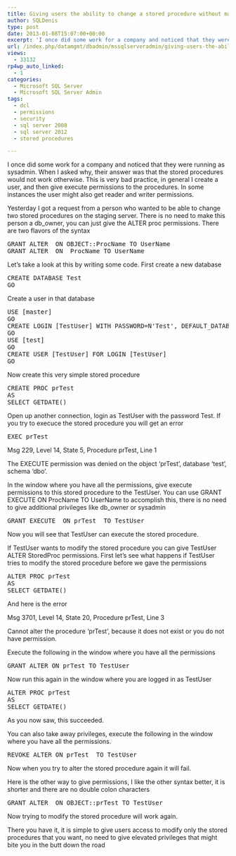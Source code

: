 ```yaml
---
title: Giving users the ability to change a stored procedure without making them db_owner
author: SQLDenis
type: post
date: 2013-01-08T15:07:00+00:00
excerpt: 'I once did some work for a company and noticed that they were running as sysadmin. When I asked why, their answer was that the stored procedures would not work otherwise. This is very bad practice, in general I create a user, and then give execute permi&hellip;'
url: /index.php/datamgmt/dbadmin/mssqlserveradmin/giving-users-the-ability-to/
views:
  - 33132
rp4wp_auto_linked:
  - 1
categories:
  - Microsoft SQL Server
  - Microsoft SQL Server Admin
tags:
  - dcl
  - permissions
  - security
  - sql server 2008
  - sql server 2012
  - stored procedures

---
```

I once did some work for a company and noticed that they were running as sysadmin. When I asked why, their answer was that the stored procedures would not work otherwise. This is very bad practice, in general I create a user, and then give execute permissions to the procedures. In some instances the user might also get reader and writer permissions.

Yesterday I got a request from a person who wanted to be able to change two stored procedures on the staging server. There is no need to make this person a db_owner, you can just give the ALTER proc permissions. There are two flavors of the syntax

<pre>GRANT ALTER  ON OBJECT::ProcName TO UserName
GRANT ALTER  ON  ProcName TO UserName</pre>

Let&#8217;s take a look at this by writing some code. First create a new database

<pre>CREATE DATABASE Test
GO</pre>

Create a user in that database

<pre>USE [master]
GO
CREATE LOGIN [TestUser] WITH PASSWORD=N'Test', DEFAULT_DATABASE=[test], CHECK_EXPIRATION=OFF, CHECK_POLICY=OFF
GO
USE [test]
GO
CREATE USER [TestUser] FOR LOGIN [TestUser]
GO</pre>

Now create this very simple stored procedure

<pre>CREATE PROC prTest
AS
SELECT GETDATE()</pre>

Open up another connection, login as TestUser with the password Test. If you try to execuce the stored procedure you will get an error

<pre>EXEC prTest</pre>

Msg 229, Level 14, State 5, Procedure prTest, Line 1
  
The EXECUTE permission was denied on the object &#8216;prTest&#8217;, database &#8216;test&#8217;, schema &#8216;dbo&#8217;.

In the window where you have all the permissions, give execute permissions to this stored procedure to the TestUser. You can use GRANT EXECUTE ON ProcName TO UserName to accomplish this, there is no need to give additional privileges like db_owner or sysadmin

<pre>GRANT EXECUTE  ON prTest  TO TestUser</pre>

Now you will see that TestUser can execute the stored procedure.

If TestUser wants to modify the stored procedure you can give TestUser ALTER StoredProc permissions. First let&#8217;s see what happens if TestUser tries to modify the stored procedure before we gave the permissions

<pre>ALTER PROC prTest
AS
SELECT GETDATE()</pre>

And here is the error

Msg 3701, Level 14, State 20, Procedure prTest, Line 3
  
Cannot alter the procedure &#8216;prTest&#8217;, because it does not exist or you do not have permission.

Execute the following in the window where you have all the permissions

<pre>GRANT ALTER ON prTest TO TestUser</pre>

Now run this again in the window where you are logged in as TestUser

<pre>ALTER PROC prTest
AS
SELECT GETDATE()</pre>

As you now saw, this succeeded.

You can also take away privileges, execute the following in the window where you have all the permissions.

<pre>REVOKE ALTER ON prTest  TO TestUser</pre>

Now when you try to alter the stored procedure again it will fail. 

Here is the other way to give permissions, I like the other syntax better, it is shorter and there are no double colon characters

<pre>GRANT ALTER  ON OBJECT::prTest TO TestUser</pre>

Now trying to modify the stored procedure will work again.

There you have it, it is simple to give users access to modify only the stored procedures that you want, no need to give elevated privileges that might bite you in the butt down the road